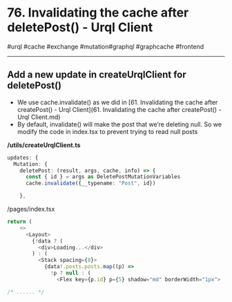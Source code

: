 # 76\. Invalidating the cache after deletePost() - Urql Client

#urql #cache #exchange #mutation#graphql #graphcache #frontend  

* * *

## Add a new update in createUrqlClient for deletePost()

- We use cache.invalidate() as we did in [61\. Invalidating the cache after createPost() - Urql Client](61. Invalidating the cache after createPost\(\) - Urql Client.md)
- By default, invalidate() will make the post that we’re deleting null. ⁠So we modify the code in index.tsx to prevent trying to read null posts

  

**/utils/createUrqlClient.ts**

```typescript
updates: {
  Mutation: {
    deletePost: (result, args, cache, info) => {
      const { id } = args as DeletePostMutationVariables
      cache.invalidate({__typename: "Post", id})

    },
```

  

/pages/index.tsx

```typescript
return (
    <>
      <Layout>
        {!data ? (
          <div>Loading...</div>
        ) : (
          <Stack spacing={8}>
            {data!.posts.posts.map((p) =>
              !p ? null : (
                <Flex key={p.id} p={5} shadow="md" borderWidth="1px">

/* ...... */
```